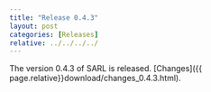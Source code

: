 ```yaml
---
title: "Release 0.4.3"
layout: post
categories: [Releases]
relative: ../../../../
---
```


The version 0.4.3 of SARL is released. [Changes]({{ page.relative}}download/changes_0.4.3.html).

